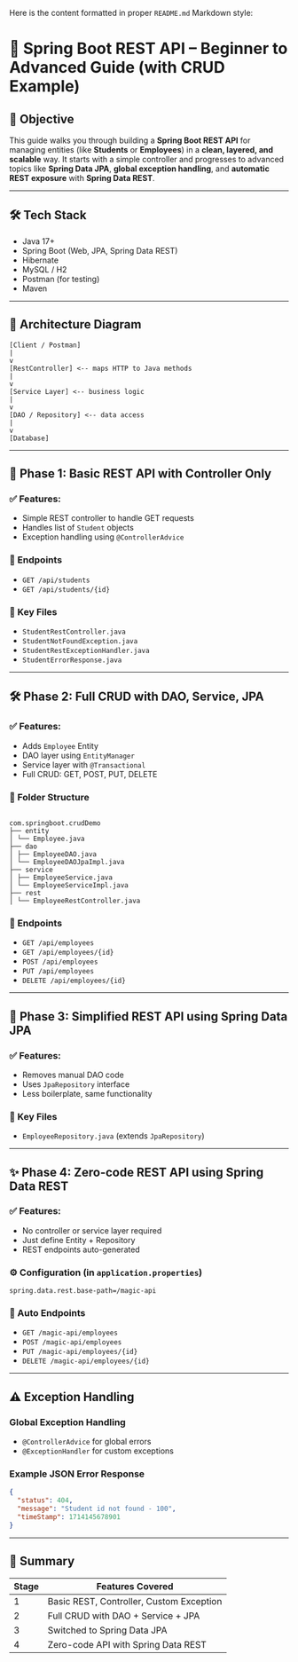 Here is the content formatted in proper `README.md` Markdown style:


# 📘 Spring Boot REST API – Beginner to Advanced Guide (with CRUD Example)

## 🎯 Objective

This guide walks you through building a **Spring Boot REST API** for managing entities (like **Students** or **Employees**) in a **clean, layered, and scalable** way. It starts with a simple controller and progresses to advanced topics like **Spring Data JPA**, **global exception handling**, and **automatic REST exposure** with **Spring Data REST**.

---

## 🛠️ Tech Stack

- Java 17+
- Spring Boot (Web, JPA, Spring Data REST)
- Hibernate
- MySQL / H2
- Postman (for testing)
- Maven

---

## 🧱 Architecture Diagram

```
[Client / Postman]
|
v
[RestController] <-- maps HTTP to Java methods
|
v
[Service Layer] <-- business logic
|
v
[DAO / Repository] <-- data access
|
v
[Database]

```

---

## 🧪 Phase 1: Basic REST API with Controller Only

### ✅ Features:
- Simple REST controller to handle GET requests
- Handles list of `Student` objects
- Exception handling using `@ControllerAdvice`

### 🔄 Endpoints
- `GET /api/students`
- `GET /api/students/{id}`

### 📄 Key Files
- `StudentRestController.java`
- `StudentNotFoundException.java`
- `StudentRestExceptionHandler.java`
- `StudentErrorResponse.java`

---

## 🛠 Phase 2: Full CRUD with DAO, Service, JPA

### ✅ Features:
- Adds `Employee` Entity
- DAO layer using `EntityManager`
- Service layer with `@Transactional`
- Full CRUD: GET, POST, PUT, DELETE

### 📂 Folder Structure
```

com.springboot.crudDemo
├── entity
│ └── Employee.java
├── dao
│ ├── EmployeeDAO.java
│ └── EmployeeDAOJpaImpl.java
├── service
│ ├── EmployeeService.java
│ └── EmployeeServiceImpl.java
├── rest
│ └── EmployeeRestController.java

````

### 🔄 Endpoints
- `GET /api/employees`
- `GET /api/employees/{id}`
- `POST /api/employees`
- `PUT /api/employees`
- `DELETE /api/employees/{id}`

---

## 🚀 Phase 3: Simplified REST API using Spring Data JPA

### ✅ Features:
- Removes manual DAO code
- Uses `JpaRepository` interface
- Less boilerplate, same functionality

### 📄 Key Files
- `EmployeeRepository.java` (extends `JpaRepository`)

---

## ✨ Phase 4: Zero-code REST API using Spring Data REST

### ✅ Features:
- No controller or service layer required
- Just define Entity + Repository
- REST endpoints auto-generated

### ⚙️ Configuration (in `application.properties`)
```properties
spring.data.rest.base-path=/magic-api
````

### 🔄 Auto Endpoints

- `GET /magic-api/employees`
- `POST /magic-api/employees`
- `PUT /magic-api/employees/{id}`
- `DELETE /magic-api/employees/{id}`

---

## ⚠️ Exception Handling

### Global Exception Handling

- `@ControllerAdvice` for global errors
- `@ExceptionHandler` for custom exceptions

### Example JSON Error Response

```json
{
  "status": 404,
  "message": "Student id not found - 100",
  "timeStamp": 1714145678901
}
```

---

## 🧼 Summary

| Stage | Features Covered                         |
| ----- | ---------------------------------------- |
| 1     | Basic REST, Controller, Custom Exception |
| 2     | Full CRUD with DAO + Service + JPA       |
| 3     | Switched to Spring Data JPA              |
| 4     | Zero-code API with Spring Data REST      |



